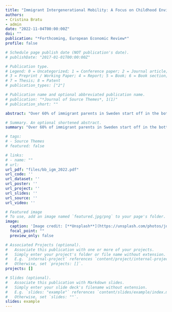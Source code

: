 ```yaml
---
title: "Immigrant Intergenerational Mobility: A Focus on Childhood Environment"
authors:
- Cristina Bratu
- admin
date: "2022-11-04T00:00:00Z"
doi: ""
publication: "*Forthcoming, European Economic Review*"
profile: false

# Schedule page publish date (NOT publication's date).
# publishDate: "2017-01-01T00:00:00Z"

# Publication type.
# Legend: 0 = Uncategorized; 1 = Conference paper; 2 = Journal article;
# 3 = Preprint / Working Paper; 4 = Report; 5 = Book; 6 = Book section;
# 7 = Thesis; 8 = Patent
# publication_types: ["2"]

# Publication name and optional abbreviated publication name.
# publication: "*Journal of Source Themes*, 1(1)"
# publication_short: ""

abstract: "Over 60% of immigrant parents in Sweden start off in the bottom quintile of the income distribution, yet only about 30% of their children are still in the bottom income quintile in adulthood. This progress notwithstanding, we show using administrative data that immigrant children who grow up in the 20th income percentile place three income ranks lower than native children of similarly low-income parents. This income gap cannot be explained by differences in parent education levels, family structure, or municipality of residence. The gap can, however, be explained by differences in immediate, 100 × 100 - meter neighborhoods. Immigrant children grow up in relatively denser neighborhoods with fewer native-born and high-earning neighbors. Data from Stockholm suggest that immigrant families sort into different neighborhoods than natives due to Sweden’s rental housing allocation mechanism that is based on waiting time rather than market rents."

# Summary. An optional shortened abstract.
summary: "Over 60% of immigrant parents in Sweden start off in the bottom quintile of the income distribution, yet only about 30% of their children are still in the bottom income quintile in adulthood. This progress notwithstanding, we show using administrative data that immigrant children who grow up in the 20th income percentile place three income ranks lower than native children of similarly low-income parents. This income gap cannot be explained by differences in parent education levels, family structure, or municipality of residence. The gap can, however, be explained by differences in immediate, 100 × 100 - meter neighborhoods. Immigrant children grow up in relatively denser neighborhoods with fewer native-born and high-earning neighbors. Data from Stockholm suggest that immigrant families sort into different neighborhoods than natives due to Sweden’s rental housing allocation mechanism that is based on waiting time rather than market rents."

# tags:
# - Source Themes
# featured: false

# links:
# - name: ""
# url:
url_pdf: "files/bb_igm_2022.pdf"
url_code: ''
url_dataset: ''
url_poster: ''
url_project: ''
url_slides: ''
url_source: ''
url_video: ''

# Featured image
# To use, add an image named `featured.jpg/png` to your page's folder. 
image:
  caption: 'Image credit: [**Unsplash**](https://unsplash.com/photos/jdD8gXaTZsc)'
  focal_point: ""
  preview_only: false

# Associated Projects (optional).
#   Associate this publication with one or more of your projects.
#   Simply enter your project's folder or file name without extension.
#   E.g. `internal-project` references `content/project/internal-project/index.md`.
#   Otherwise, set `projects: []`.
projects: []

# Slides (optional).
#   Associate this publication with Markdown slides.
#   Simply enter your slide deck's filename without extension.
#   E.g. `slides: "example"` references `content/slides/example/index.md`.
#   Otherwise, set `slides: ""`.
slides: example
---
```

